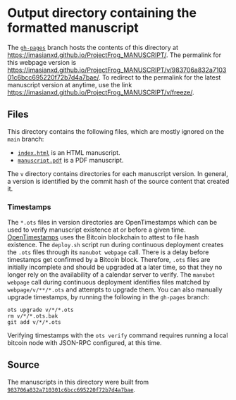 # Output directory containing the formatted manuscript

The [`gh-pages`](https://github.com/imasianxd/ProjectFrog_MANUSCRIPT/tree/gh-pages) branch hosts the contents of this directory at <https://imasianxd.github.io/ProjectFrog_MANUSCRIPT/>.
The permalink for this webpage version is <https://imasianxd.github.io/ProjectFrog_MANUSCRIPT/v/983706a832a710301c6bcc695220f72b7d4a7bae/>.
To redirect to the permalink for the latest manuscript version at anytime, use the link <https://imasianxd.github.io/ProjectFrog_MANUSCRIPT/v/freeze/>.

## Files

This directory contains the following files, which are mostly ignored on the `main` branch:

+ [`index.html`](index.html) is an HTML manuscript.
+ [`manuscript.pdf`](manuscript.pdf) is a PDF manuscript.

The `v` directory contains directories for each manuscript version.
In general, a version is identified by the commit hash of the source content that created it.

### Timestamps

The `*.ots` files in version directories are OpenTimestamps which can be used to verify manuscript existence at or before a given time.
[OpenTimestamps](https://opentimestamps.org/) uses the Bitcoin blockchain to attest to file hash existence.
The `deploy.sh` script run during continuous deployment creates the `.ots` files through its `manubot webpage` call.
There is a delay before timestamps get confirmed by a Bitcoin block.
Therefore, `.ots` files are initially incomplete and should be upgraded at a later time, so that they no longer rely on the availability of a calendar server to verify.
The `manubot webpage` call during continuous deployment identifies files matched by `webpage/v/**/*.ots` and attempts to upgrade them.
You can also manually upgrade timestamps, by running the following in the `gh-pages` branch:

```shell
ots upgrade v/*/*.ots
rm v/*/*.ots.bak
git add v/*/*.ots
```

Verifying timestamps with the `ots verify` command requires running a local bitcoin node with JSON-RPC configured, at this time.

## Source

The manuscripts in this directory were built from
[`983706a832a710301c6bcc695220f72b7d4a7bae`](https://github.com/imasianxd/ProjectFrog_MANUSCRIPT/commit/983706a832a710301c6bcc695220f72b7d4a7bae).
